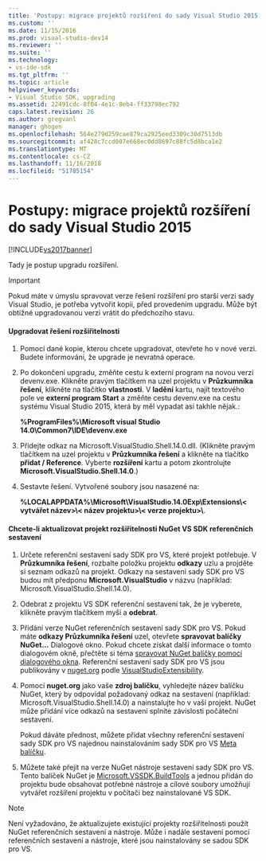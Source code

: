 ```yaml
---
title: 'Postupy: migrace projektů rozšíření do sady Visual Studio 2015 | Dokumentace Microsoftu'
ms.custom: ''
ms.date: 11/15/2016
ms.prod: visual-studio-dev14
ms.reviewer: ''
ms.suite: ''
ms.technology:
- vs-ide-sdk
ms.tgt_pltfrm: ''
ms.topic: article
helpviewer_keywords:
- Visual Studio SDK, upgrading
ms.assetid: 22491cdc-8f04-4e1c-8eb4-ff33798ec792
caps.latest.revision: 26
ms.author: gregvanl
manager: ghogen
ms.openlocfilehash: 564e279d259cae879ca2925eed3309c30d7513db
ms.sourcegitcommit: af428c7ccd007e668ec0dd8697c88fc5d8bca1e2
ms.translationtype: MT
ms.contentlocale: cs-CZ
ms.lasthandoff: 11/16/2018
ms.locfileid: "51785154"
---
```

# <a name="how-to-migrate-extensibility-projects-to-visual-studio-2015"></a>Postupy: migrace projektů rozšíření do sady Visual Studio 2015
[!INCLUDE[vs2017banner](../includes/vs2017banner.md)]

Tady je postup upgradu rozšíření.  
  
> [!IMPORTANT]
>  Pokud máte v úmyslu spravovat verze řešení rozšíření pro starší verzi sady Visual Studio, je potřeba vytvořit kopii, před provedením upgradu. Může být obtížné upgradovanou verzi vrátit do předchozího stavu.  
  
#### <a name="to-upgrade-an-extensibility-solution"></a>Upgradovat řešení rozšiřitelnosti  
  
1.  Pomocí dané kopie, kterou chcete upgradovat, otevřete ho v nové verzi. Budete informováni, že upgrade je nevratná operace.  
  
2.  Po dokončení upgradu, změňte cestu k externí program na novou verzi devenv.exe. Klikněte pravým tlačítkem na uzel projektu v **Průzkumníka řešení**, klikněte na tlačítko **vlastnosti**. V **ladění** kartu, najít textového pole ve **externí program Start** a změňte cestu devenv.exe na cestu systému Visual Studio 2015, která by měl vypadat asi takhle nějak.:  
  
     **%ProgramFiles%\Microsoft visual Studio 14.0\Common7\IDE\devenv.exe**  
  
3.  Přidejte odkaz na Microsoft.VisualStudio.Shell.14.0.dll. (Klikněte pravým tlačítkem na uzel projektu v **Průzkumníka řešení** a klikněte na tlačítko **přidat / Reference**. Vyberte **rozšíření** kartu a potom zkontrolujte **Microsoft.VisualStudio.Shell.14.0**.)  
  
4.  Sestavte řešení. Vytvořené soubory jsou nasazené na:  
  
     **%LOCALAPPDATA%\Microsoft\VisualStudio.14.0Exp\Extensions\\< vytvářet název\>\\< název projektu\>\\< verze projektu\>\\**.  
  
#### <a name="to-update-an-extensibility-project-to-nuget-vs-sdk-reference-assemblies"></a>Chcete-li aktualizovat projekt rozšiřitelnosti NuGet VS SDK referenčních sestavení  
  
1.  Určete referenční sestavení sady SDK pro VS, které projekt potřebuje.  V **Průzkumníka řešení**, rozbalte položku projektu **odkazy** uzlu a projděte si seznam odkazů na projekt.  Odkazy na sestavení sady SDK pro VS budou mít předponu **Microsoft.VisualStudio** v názvu (například: Microsoft.VisualStudio.Shell.14.0).  
  
2.  Odebrat z projektu VS SDK referenční sestavení tak, že je vyberete, klikněte pravým tlačítkem myši a **odebrat**.  
  
3.  Přidání verze NuGet referenčních sestavení sady SDK pro VS.  Pokud máte **odkazy Průzkumníka řešení** uzel, otevřete **spravovat balíčky NuGet...** Dialogové okno.  Pokud chcete získat další informace o tomto dialogovém okně, přečtěte si téma [spravovat NuGet balíčky pomocí dialogového okna](http://docs.nuget.org/Consume/Package-Manager-Dialog). Referenční sestavení sady SDK pro VS jsou publikovány v [nuget.org](http://www.nuget.org) podle [VisualStudioExtensibility](http://www.nuget.org/profiles/VisualStudioExtensibility).  
  
4.  Pomocí **nuget.org** jako vaše **zdroj balíčku**, vyhledejte název balíčku NuGet, který by odpovídal požadovaný odkaz na sestavení (například: Microsoft.VisualStudio.Shell.14.0) a nainstalujte ho v vaší projekt.  NuGet může přidání více odkazů na sestavení splníte závislosti počáteční sestavení.  
  
     Pokud dáváte přednost, můžete přidat všechny referenční sestavení sady SDK pro VS najednou nainstalováním sady SDK pro VS [Meta balíčku](http://www.nuget.org/packages/VSSDK_Reference_Assemblies).  
  
5.  Můžete také přejít na verze NuGet nástroje sestavení sady SDK pro VS. Tento balíček NuGet je [Microsoft.VSSDK.BuildTools](http://www.nuget.org/packages/Microsoft.VSSDK.BuildTools) a jednou přidán do projektu bude obsahovat potřebné nástroje a cílové soubory umožňují vytvářet rozšíření projektu v počítači bez nainstalované VS SDK.  
  
> [!NOTE]
>  Není vyžadováno, že aktualizujete existující projekty rozšiřitelnosti použít NuGet referenčních sestavení a nástroje.  Může i nadále sestavení pomocí referenčních sestavení a nástroje, které jsou nainstalovány se sadou SDK pro VS.

